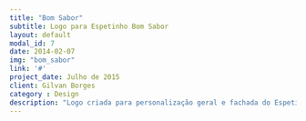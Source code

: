```yaml
---
title: "Bom Sabor"
subtitle: Logo para Espetinho Bom Sabor
layout: default
modal_id: 7
date: 2014-02-07
img: "bom_sabor"
link: '#'
project_date: Julho de 2015
client: Gilvan Borges
category : Design
description: "Logo criada para personalização geral e fachada do Espetinho Bom Sabor"
---
```

